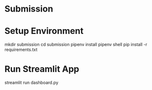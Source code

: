 # Submission 

# Setup Environment
mkdir submission
cd submission
pipenv install
pipenv shell
pip install -r requirements.txt

# Run Streamlit App
streamlit run dashboard.py
